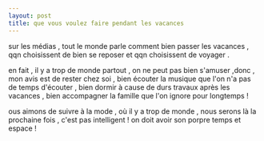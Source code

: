 ```yaml
---
layout: post
title: que vous voulez faire pendant les vacances
---
```


sur les médias , tout le monde parle comment bien passer les vacances , qqn choisissent de bien se reposer et qqn choisissent de voyager .

en fait , il y a trop de monde partout , on ne peut pas bien s'amuser ,donc , mon avis est de rester chez soi , bien écouter la musique que l'on n'a pas de temps d'écouter , bien dormir à cause de durs travaux après les vacances , bien accompagner la famille que l'on ignore pour longtemps !

ous aimons de suivre à la mode , où il y a trop de monde , nous serons là la prochaine fois , c'est pas intelligent ! on doit avoir son porpre temps et espace !
